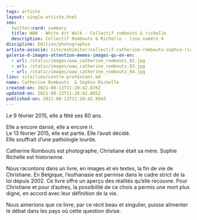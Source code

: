 ```yaml
---
tags: artiste
layout: single-artiste.html
seo:
  twitter:card: summary
  title: WAW - White Art Walk - Collectif rombouts & richelle
  description: Collectif Rombouts & Richelle - lieu numéro 4
discipline: Edition/photographie
artiste-associe: site/exhibitor/collectif-catherine-rombouts-sophie-richelle.md
galerie-d-images-attention-memes-images-qu-en-en:
  - url: /static/images/waw_catherine_rombouts_02.jpg
  - url: /static/images/waw_catherine_rombouts_03.jpg
  - url: /static/images/waw_catherine_rombouts_04.jpg
lieu: site/lieu/centre-protestant.md
name: Catherine Rombouts  & Sophie Richelle
created-on: 2021-08-13T11:20:42.876Z
updated-on: 2021-08-13T11:20:42.885Z
published-on: 2021-08-13T11:20:42.894Z
---
```

<!--StartFragment-->

Le 9 février 2015, elle a fêté ses 80 ans.

Elle a encore dansé, elle a encore ri. \
Le 13 février 2015, elle est partie. Elle l’avait décidé.\
Elle souffrait d’une pathologie lourde.

Catherine Rombouts est photographe, Christiane était sa mère. Sophie Richelle est historienne. 

Nous racontons dans un livre, en images et en textes, la fin de vie de Christiane. En Belgique, l’euthanasie est permise dans le cadre strict de la loi depuis 2002. Ce livre offre un aperçu des réalités qu’elle recouvre. Pour Christiane et pour d’autres, la possibilité de ce choix a permis une mort plus digne, en accord avec leur définition de la vie.

Nous aimerions que ce livre, par ce récit beau et singulier, puisse alimenter le débat dans les pays où cette question divise.



<!--EndFragment-->